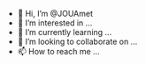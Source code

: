 - 👋 Hi, I’m @JOUAmet
- 👀 I’m interested in ...
- 🌱 I’m currently learning ...
- 💞️ I’m looking to collaborate on ...
- 📫 How to reach me ...

<!---
JOUAmet/JOUAmet is a ✨ special ✨ repository because its `README.md` (this file) appears on your GitHub profile.
You can click the Preview link to take a look at your changes.
--->
